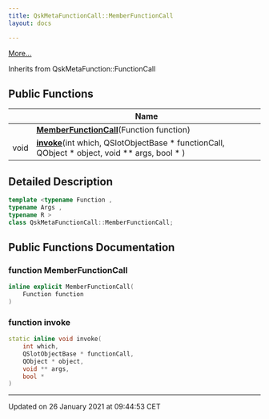 ```yaml
---
title: QskMetaFunctionCall::MemberFunctionCall
layout: docs

---
```





 [More...](#detailed-description)

Inherits from QskMetaFunction::FunctionCall

## Public Functions

|                | Name           |
| -------------- | -------------- |
| | **[MemberFunctionCall](/docs/classes/class_qsk_meta_function_call_1_1_member_function_call/#function-memberfunctioncall)**(Function function) |
| void | **[invoke](/docs/classes/class_qsk_meta_function_call_1_1_member_function_call/#function-invoke)**(int which, QSlotObjectBase * functionCall, QObject * object, void ** args, bool * ) |

## Detailed Description

```cpp
template <typename Function ,
typename Args ,
typename R >
class QskMetaFunctionCall::MemberFunctionCall;
```

## Public Functions Documentation

### function MemberFunctionCall

```cpp
inline explicit MemberFunctionCall(
    Function function
)
```


### function invoke

```cpp
static inline void invoke(
    int which,
    QSlotObjectBase * functionCall,
    QObject * object,
    void ** args,
    bool * 
)
```


-------------------------------

Updated on 26 January 2021 at 09:44:53 CET